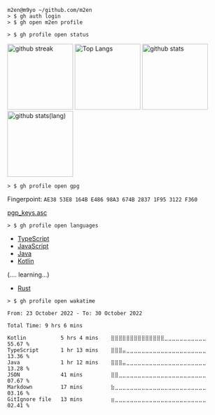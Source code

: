 ```shell
m2en@m9yo ~/github.com/m2en
> $ gh auth login
> $ gh open m2en profile
```

```shell
> $ gh profile open status
```

<p align="left"> 

  <img alt="github streak" height="150px" src="https://github-readme-streak-stats.herokuapp.com/?user=m2en" />
  <img alt="Top Langs" height="150px" src="https://github-readme-stats.vercel.app/api?username=m2en&show_icons=true&count_private=true&theme=material-palenight" />
  <img alt="github stats" height="150px" src="https://github-readme-stats.vercel.app/api/top-langs/?username=m2en&layout=compact&theme=material-palenight" />
  <img alt="github stats(lang)" height="150px" src="https://github-profile-trophy.vercel.app/?username=m2en&theme=dracula&row=1&column=8&exclude_repo=dotfiles&hide=Shell" />

</p>

```shell
> $ gh profile open gpg
```

Fingerpoint: `AE38 53E8 164B E486 98A3 674B 2837 1F95 3122 F360`

[pgp_keys.asc](https://keybase.io/m2en/pgp_keys.asc?fingerprint=ae3853e8164be48698a3674b28371f953122f360)

```shell
> $ gh profile open languages
```

- [TypeScript](https://www.typescriptlang.org/)
- [JavaScript](https://developer.mozilla.org/en-US/docs/Web/JavaScript)
- [Java](https://www.java.com/en/)
- [Kotlin](https://kotlinlang.org/)


(.... learning...)

- [Rust](https://www.rust-lang.org/)

```shell
> $ gh profile open wakatime
```

<!--START_SECTION:waka-->

```text
From: 23 October 2022 - To: 30 October 2022

Total Time: 9 hrs 6 mins

Kotlin           5 hrs 4 mins    ⣿⣿⣿⣿⣿⣿⣿⣿⣿⣿⣿⣿⣿⣿⣀⣀⣀⣀⣀⣀⣀⣀⣀⣀⣀   55.67 %
TypeScript       1 hr 13 mins    ⣿⣿⣿⣤⣀⣀⣀⣀⣀⣀⣀⣀⣀⣀⣀⣀⣀⣀⣀⣀⣀⣀⣀⣀⣀   13.36 %
Java             1 hr 12 mins    ⣿⣿⣿⣤⣀⣀⣀⣀⣀⣀⣀⣀⣀⣀⣀⣀⣀⣀⣀⣀⣀⣀⣀⣀⣀   13.28 %
JSON             41 mins         ⣿⣿⣀⣀⣀⣀⣀⣀⣀⣀⣀⣀⣀⣀⣀⣀⣀⣀⣀⣀⣀⣀⣀⣀⣀   07.67 %
Markdown         17 mins         ⣷⣀⣀⣀⣀⣀⣀⣀⣀⣀⣀⣀⣀⣀⣀⣀⣀⣀⣀⣀⣀⣀⣀⣀⣀   03.16 %
GitIgnore file   13 mins         ⣶⣀⣀⣀⣀⣀⣀⣀⣀⣀⣀⣀⣀⣀⣀⣀⣀⣀⣀⣀⣀⣀⣀⣀⣀   02.41 %
```

<!--END_SECTION:waka-->
